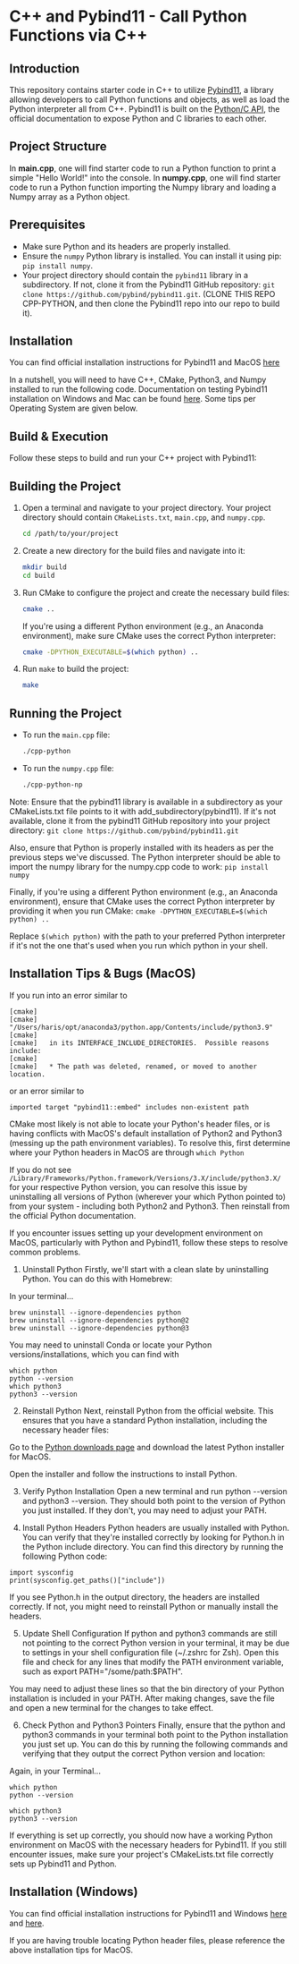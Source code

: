 # C++ and Pybind11 - Call Python Functions via C++ 
## Introduction
This repository contains starter code in C++ to utilize [Pybind11](https://pybind11.readthedocs.io/en/stable/), a library allowing developers to call Python functions and objects, as well as load the Python interpreter all from C++. Pybind11 is built on the [Python/C API](https://docs.python.org/3/c-api/index.html), the official documentation to expose Python and C libraries to each other.

## Project Structure
In **main.cpp**, one will find starter code to run a Python function to print a simple "Hello World!" into the console. In **numpy.cpp**, one will find starter code to run a Python function importing the Numpy library and loading a Numpy array as a Python object. 

## Prerequisites

- Make sure Python and its headers are properly installed.
- Ensure the `numpy` Python library is installed. You can install it using pip: `pip install numpy`.
- Your project directory should contain the `pybind11` library in a subdirectory. If not, clone it from the Pybind11 GitHub repository: `git clone https://github.com/pybind/pybind11.git`. (CLONE THIS REPO CPP-PYTHON, and then clone the Pybind11 repo into our repo to build it).

## Installation 
You can find official installation instructions for Pybind11 and MacOS [here](https://pybind11.readthedocs.io/en/stable/installing.html)

In a nutshell, you will need to have C++, CMake, Python3, and Numpy installed to run the following code. Documentation on testing Pybind11 installation on Windows and Mac can be found [here](https://pybind11.readthedocs.io/en/stable/basics.html). Some tips per Operating System are given below.

## Build & Execution

Follow these steps to build and run your C++ project with Pybind11:

## Building the Project

1. Open a terminal and navigate to your project directory. Your project directory should contain `CMakeLists.txt`, `main.cpp`, and `numpy.cpp`.

    ```bash
    cd /path/to/your/project
    ```

2. Create a new directory for the build files and navigate into it:

    ```bash
    mkdir build
    cd build
    ```

3. Run CMake to configure the project and create the necessary build files:

    ```bash
    cmake ..
    ```

    If you're using a different Python environment (e.g., an Anaconda environment), make sure CMake uses the correct Python interpreter:

    ```bash
    cmake -DPYTHON_EXECUTABLE=$(which python) ..
    ```

4. Run `make` to build the project:

    ```bash
    make
    ```

## Running the Project

- To run the `main.cpp` file:

    ```bash
    ./cpp-python
    ```

- To run the `numpy.cpp` file:

    ```bash
    ./cpp-python-np
    ```
Note: Ensure that the pybind11 library is available in a subdirectory as your CMakeLists.txt file points to it with add_subdirectory(pybind11). If it's not available, clone it from the pybind11 GitHub repository into your project directory:
`git clone https://github.com/pybind/pybind11.git
`

Also, ensure that Python is properly installed with its headers as per the previous steps we've discussed. The Python interpreter should be able to import the numpy library for the numpy.cpp code to work:
`pip install numpy`

Finally, if you're using a different Python environment (e.g., an Anaconda environment), ensure that CMake uses the correct Python interpreter by providing it when you run CMake:
`cmake -DPYTHON_EXECUTABLE=$(which python) ..
`

Replace `$(which python)` with the path to your preferred Python interpreter if it's not the one that's used when you run which python in your shell.

## Installation Tips & Bugs (MacOS)
If you run into an error similar to 
```[cmake]   Imported target "pybind11::embed" includes non-existent path
[cmake] 
[cmake]     "/Users/haris/opt/anaconda3/python.app/Contents/include/python3.9"
[cmake] 
[cmake]   in its INTERFACE_INCLUDE_DIRECTORIES.  Possible reasons include:
[cmake] 
[cmake]   * The path was deleted, renamed, or moved to another location.
```

or an error similar to 

`imported target "pybind11::embed" includes non-existent path`

CMake most likely is not able to locate your Python's header files, or is having conflicts with MacOS's default installation of Python2 and Python3 (messing up the path environment variables). To resolve this, first determine where your Python headers in MacOS are through
`which Python`

If you do not see `/Library/Frameworks/Python.framework/Versions/3.X/include/python3.X/` for your respective Python version, you can resolve this issue by uninstalling all versions of Python (wherever your which Python pointed to) from your system - including both Python2 and Python3. Then reinstall from the official Python documentation.

If you encounter issues setting up your development environment on MacOS, particularly with Python and Pybind11, follow these steps to resolve common problems.

1. Uninstall Python
Firstly, we'll start with a clean slate by uninstalling Python. You can do this with Homebrew:

In your terminal...
```
brew uninstall --ignore-dependencies python
brew uninstall --ignore-dependencies python@2
brew uninstall --ignore-dependencies python@3
``` 
You may need to uninstall Conda or locate your Python versions/installations, which you can find with
```
which python
python --version
which python3
python3 --version
```

2. Reinstall Python
Next, reinstall Python from the official website. This ensures that you have a standard Python installation, including the necessary header files:

Go to the [Python downloads page](https://www.python.org/downloads/) and download the latest Python installer for MacOS.

Open the installer and follow the instructions to install Python.

3. Verify Python Installation
Open a new terminal and run python --version and python3 --version. They should both point to the version of Python you just installed. If they don't, you may need to adjust your PATH.

4. Install Python Headers
Python headers are usually installed with Python. You can verify that they're installed correctly by looking for Python.h in the Python include directory. You can find this directory by running the following Python code:

```
import sysconfig
print(sysconfig.get_paths()["include"])
```
If you see Python.h in the output directory, the headers are installed correctly. If not, you might need to reinstall Python or manually install the headers.

5. Update Shell Configuration
If python and python3 commands are still not pointing to the correct Python version in your terminal, it may be due to settings in your shell configuration file (~/.zshrc for Zsh). Open this file and check for any lines that modify the PATH environment variable, such as export PATH="/some/path:$PATH".

You may need to adjust these lines so that the bin directory of your Python installation is included in your PATH. After making changes, save the file and open a new terminal for the changes to take effect.

6. Check Python and Python3 Pointers
Finally, ensure that the python and python3 commands in your terminal both point to the Python installation you just set up. You can do this by running the following commands and verifying that they output the correct Python version and location:

Again, in your Terminal...
```
which python
python --version

which python3
python3 --version
```
If everything is set up correctly, you should now have a working Python environment on MacOS with the necessary headers for Pybind11. If you still encounter issues, make sure your project's CMakeLists.txt file correctly sets up Pybind11 and Python.

## Installation (Windows)
You can find official installation instructions for Pybind11 and Windows [here](https://pybind11.readthedocs.io/en/stable/installing.html) and [here](https://pybind11.readthedocs.io/en/stable/basics.html).

If you are having trouble locating Python header files, please reference the above installation tips for MacOS.


